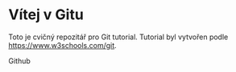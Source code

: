 # Vítej v Gitu

Toto je cvičný repozitář pro Git tutorial.
Tutorial byl vytvořen podle https://www.w3schools.com/git.

Github
